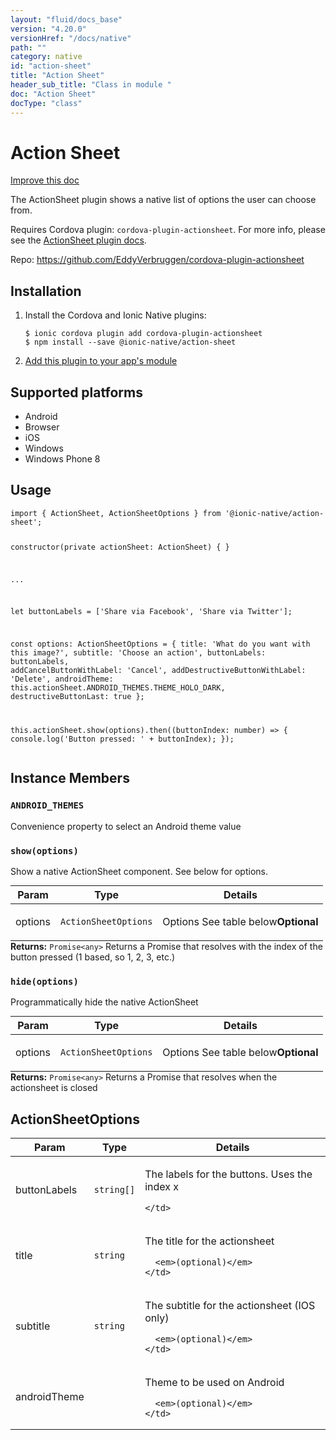 ```yaml
---
layout: "fluid/docs_base"
version: "4.20.0"
versionHref: "/docs/native"
path: ""
category: native
id: "action-sheet"
title: "Action Sheet"
header_sub_title: "Class in module "
doc: "Action Sheet"
docType: "class"
---
```


<h1 class="api-title">Action Sheet</h1>

<a class="improve-v2-docs" href="http://github.com/ionic-team/ionic-native/edit/master/src/@ionic-native/plugins/action-sheet/index.ts#L53">
  Improve this doc
</a>







<p>The ActionSheet plugin shows a native list of options the user can choose from.</p>
<p>Requires Cordova plugin: <code>cordova-plugin-actionsheet</code>. For more info, please see the <a href="https://github.com/EddyVerbruggen/cordova-plugin-actionsheet">ActionSheet plugin docs</a>.</p>


<p>Repo:
  <a href="https://github.com/EddyVerbruggen/cordova-plugin-actionsheet">
    https://github.com/EddyVerbruggen/cordova-plugin-actionsheet
  </a>
</p>


<h2><a class="anchor" name="installation" href="#installation"></a>Installation</h2>
<ol class="installation">
  <li>Install the Cordova and Ionic Native plugins:<br>
    <pre><code class="nohighlight">$ ionic cordova plugin add cordova-plugin-actionsheet
$ npm install --save @ionic-native/action-sheet
</code></pre>
  </li>
  <li><a href="https://ionicframework.com/docs/native/#Add_Plugins_to_Your_App_Module">Add this plugin to your app's module</a></li>
</ol>



<h2><a class="anchor" name="platforms" href="#platforms"></a>Supported platforms</h2>
<ul>
  <li>Android</li><li>Browser</li><li>iOS</li><li>Windows</li><li>Windows Phone 8</li>
</ul>






<h2><a class="anchor" name="usage" href="#usage"></a>Usage</h2>
<pre><code class="lang-typescript">import { ActionSheet, ActionSheetOptions } from &#39;@ionic-native/action-sheet&#39;;

constructor(private actionSheet: ActionSheet) { }

...


let buttonLabels = [&#39;Share via Facebook&#39;, &#39;Share via Twitter&#39;];

const options: ActionSheetOptions = {
  title: &#39;What do you want with this image?&#39;,
  subtitle: &#39;Choose an action&#39;,
  buttonLabels: buttonLabels,
  addCancelButtonWithLabel: &#39;Cancel&#39;,
  addDestructiveButtonWithLabel: &#39;Delete&#39;,
  androidTheme: this.actionSheet.ANDROID_THEMES.THEME_HOLO_DARK,
  destructiveButtonLast: true
};

this.actionSheet.show(options).then((buttonIndex: number) =&gt; {
  console.log(&#39;Button pressed: &#39; + buttonIndex);
});
</code></pre>








<h2><a class="anchor" name="instance-members" href="#instance-members"></a>Instance Members</h2>
<h3><a class="anchor" name="ANDROID_THEMES" href="#ANDROID_THEMES"></a><code>ANDROID_THEMES</code></h3>

Convenience property to select an Android theme value



<h3><a class="anchor" name="show" href="#show"></a><code>show(options)</code></h3>


Show a native ActionSheet component. See below for options.
<table class="table param-table" style="margin:0;">
  <thead>
  <tr>
    <th>Param</th>
    <th>Type</th>
    <th>Details</th>
  </tr>
  </thead>
  <tbody>
  <tr>
    <td>
      options</td>
    <td>
      <code>ActionSheetOptions</code>
    </td>
    <td>
      <p>Options See table below<strong class="tag">Optional</strong></p>
</td>
  </tr>
  </tbody>
</table>

<div class="return-value" markdown="1">
  <i class="icon ion-arrow-return-left"></i>
  <b>Returns:</b> <code>Promise&lt;any&gt;</code> Returns a Promise that resolves with the index of the
  button pressed (1 based, so 1, 2, 3, etc.)
</div><h3><a class="anchor" name="hide" href="#hide"></a><code>hide(options)</code></h3>


Programmatically hide the native ActionSheet
<table class="table param-table" style="margin:0;">
  <thead>
  <tr>
    <th>Param</th>
    <th>Type</th>
    <th>Details</th>
  </tr>
  </thead>
  <tbody>
  <tr>
    <td>
      options</td>
    <td>
      <code>ActionSheetOptions</code>
    </td>
    <td>
      <p>Options See table below<strong class="tag">Optional</strong></p>
</td>
  </tr>
  </tbody>
</table>

<div class="return-value" markdown="1">
  <i class="icon ion-arrow-return-left"></i>
  <b>Returns:</b> <code>Promise&lt;any&gt;</code> Returns a Promise that resolves when the actionsheet is closed
</div>





<h2><a class="anchor" name="ActionSheetOptions" href="#ActionSheetOptions"></a>ActionSheetOptions</h2>

<table class="table param-table" style="margin:0;">
  <thead>
  <tr>
    <th>Param</th>
    <th>Type</th>
    <th>Details</th>
  </tr>
  </thead>
  <tbody>
  
  <tr>
    <td>
      buttonLabels
    </td>
    <td>
      <code>string[]</code>
    </td>
    <td>
      <p>The labels for the buttons. Uses the index x</p>

      
    </td>
  </tr>
  
  <tr>
    <td>
      title
    </td>
    <td>
      <code>string</code>
    </td>
    <td>
      <p>The title for the actionsheet</p>

      <em>(optional)</em>
    </td>
  </tr>
  
  <tr>
    <td>
      subtitle
    </td>
    <td>
      <code>string</code>
    </td>
    <td>
      <p>The subtitle for the actionsheet (IOS only)</p>

      <em>(optional)</em>
    </td>
  </tr>
  
  <tr>
    <td>
      androidTheme
    </td>
    <td>
      <code></code>
    </td>
    <td>
      <p>Theme to be used on Android</p>

      <em>(optional)</em>
    </td>
  </tr>
  
  </tbody>
</table>





